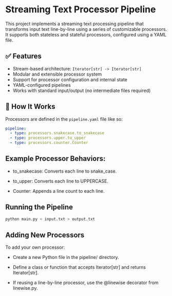# Streaming Text Processor Pipeline

This project implements a streaming text processing pipeline that transforms input text line-by-line using a series of customizable processors. It supports both stateless and stateful processors, configured using a YAML file.

## ✅ Features

- Stream-based architecture: `Iterator[str] -> Iterator[str]`
- Modular and extensible processor system
- Support for processor configuration and internal state
- YAML-configured pipelines
- Works with standard input/output (no intermediate files required)

## 🔧 How It Works

Processors are defined in the `pipeline.yaml` file like so:

```yaml
pipeline:
  - type: processors.snakecase.to_snakecase
  - type: processors.upper.to_upper
  - type: processors.counter.Counter
```

## Example Processor Behaviors:

- to_snakecase: Converts each line to snake_case.

- to_upper: Converts each line to UPPERCASE.

- Counter: Appends a line count to each line.

## Running the Pipeline

```bash
python main.py < input.txt > output.txt
```

## Adding New Processors

To add your own processor:

- Create a new Python file in the pipeline/ directory.

- Define a class or function that accepts Iterator[str] and returns Iterator[str].

- If reusing a line-by-line processor, use the @linewise decorator from linewise.py.
